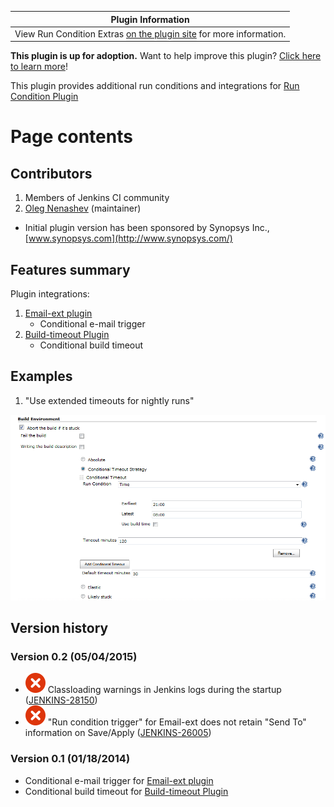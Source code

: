 | Plugin Information                                                                                                    |
|-----------------------------------------------------------------------------------------------------------------------|
| View Run Condition Extras [on the plugin site](https://plugins.jenkins.io/run-condition-extras) for more information. |

**This plugin is up for adoption.** Want to help improve this plugin?
[Click here to learn
more](http://localhost:8085/display/JENKINS/Adopt+a+Plugin "Adopt a Plugin")!

  

  

  

This plugin provides additional run conditions and integrations for [Run
Condition
Plugin](http://localhost:8085/display/JENKINS/Run+Condition+Plugin)

# Page contents

## Contributors

1.  Members of Jenkins CI community
2.  [Oleg Nenashev](hhttp://www.linkedin.com/in/onenashev) (maintainer)

-   Initial plugin version has been sponsored by Synopsys Inc.,
    [www.synopsys.com](http://www.synopsys.com/)

## Features summary

Plugin integrations:

1.  [Email-ext
    plugin](http://localhost:8085/display/JENKINS/Email-ext+plugin)
    -   Conditional e-mail trigger
2.  [Build-timeout
    Plugin](http://localhost:8085/display/JENKINS/Build-timeout+Plugin)
    -   Conditional build timeout

## Examples

1.  "Use extended timeouts for nightly runs"

![](docs/images/ConditionalBuildTimeout.png)

## Version history

### Version 0.2 (05/04/2015)

-   ![(error)](docs/images/error.svg)
    Classloading warnings in Jenkins logs during the startup
    ([JENKINS-28150](https://issues.jenkins-ci.org/browse/JENKINS-28150))
-   ![(error)](docs/images/error.svg)
    "Run condition trigger" for Email-ext does not retain "Send To"
    information on Save/Apply
    ([JENKINS-26005](https://issues.jenkins-ci.org/browse/JENKINS-26005))

### Version 0.1 (01/18/2014)

-   Conditional e-mail trigger for [Email-ext
    plugin](http://localhost:8085/display/JENKINS/Email-ext+plugin)
-   Conditional build timeout for [Build-timeout
    Plugin](http://localhost:8085/display/JENKINS/Build-timeout+Plugin)
